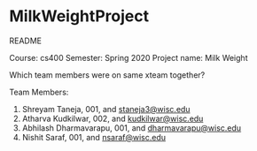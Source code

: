 # MilkWeightProject
README

Course: cs400
Semester: Spring 2020
Project name: Milk Weight

Which team members were on same xteam together?

Team Members:
1. Shreyam Taneja, 001, and staneja3@wisc.edu
2. Atharva Kudkilwar, 002, and kudkilwar@wisc.edu
3. Abhilash Dharmavarapu, 001, and dharmavarapu@wisc.edu
4. Nishit Saraf, 001, and nsaraf@wisc.edu



